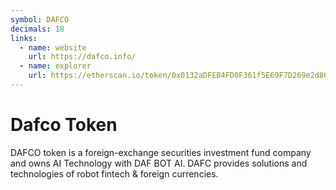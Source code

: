 ```yaml
---
symbol: DAFCO
decimals: 18
links:
  - name: website
    url: https://dafco.info/
  - name: explorer
    url: https://etherscan.io/token/0x0132aDFEB4FD0F361f5E69F7D269e2d80496B2f3
---
```


# Dafco Token

DAFCO token is a foreign-exchange securities investment fund company and owns AI Technology with DAF BOT AI. DAFC provides solutions and technologies of robot fintech & foreign currencies.
